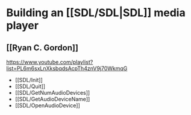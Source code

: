 # Building an [[SDL/SDL|SDL]] media player
## [[Ryan C. Gordon]]

https://www.youtube.com/playlist?list=PL6m6sxLnXksbqdsAcpTh4znV9j70WkmqG

- [[SDL/Init]]
- [[SDL/Quit]]
- [[SDL/GetNumAudioDevices]]
- [[SDL/GetAudioDeviceName]]
- [[SDL/OpenAudioDevice]]

